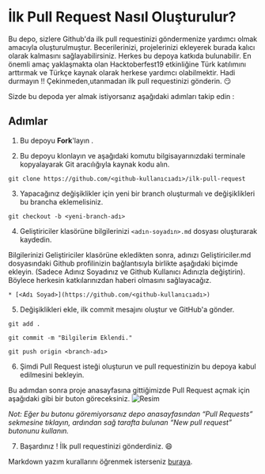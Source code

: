 # İlk Pull Request Nasıl Oluşturulur?
Bu depo, sizlere Github'da ilk pull requestinizi göndermenize yardımcı olmak amacıyla oluşturulmuştur. 
Becerilerinizi, projelerinizi ekleyerek burada kalıcı olarak kalmasını sağlayabilirsiniz. 
Herkes bu depoya katkıda bulunabilir.
En önemli amaç yaklaşmakta olan Hacktoberfest19 etkinliğine Türk katılımını arttırmak ve Türkçe kaynak olarak herkese yardımcı olabilmektir.
Hadi durmayın !! Çekinmeden,utanmadan ilk pull requestinizi gönderin. 😏

Sizde bu depoda yer almak istiyorsanız aşağıdaki adımları takip edin :

## Adımlar

1. Bu depoyu **Fork**'layın .

2. Bu depoyu klonlayın ve aşağıdaki komutu bilgisayarınızdaki terminale kopyalayarak Git aracılığıyla kaynak kodu alın.
```
git clone https://github.com/<github-kullanıcıadı>/ilk-pull-request
```

3. Yapacağınız değişiklikler için yeni bir branch oluşturmalı ve değişiklikleri bu brancha eklemelisiniz.
```
git checkout -b <yeni-branch-adı>
```

4. Geliştiriciler klasörüne bilgilerinizi `<adın-soyadın>.md` dosyası oluşturarak kaydedin.

Bilgilerinizi Geliştiriciler klasörüne ekledikten sonra, adınızı Geliştiriciler.md dosyasındaki Github profilinizin bağlantısıyla birlikte aşağıdaki biçimde ekleyin.
(Sadece Adınız Soyadınız ve Github Kullanıcı Adınızla değiştirin).
Böylece herkesin katkılarınızdan haberi olmasını sağlayacağız.

```
* [<Adı Soyad>](https://github.com/<github-kullanıcıadı>)
```

5. Değişiklikleri ekle, ilk commit mesajını oluştur ve GitHub'a gönder.
```
git add .

git commit -m "Bilgilerim Eklendi."

git push origin <branch-adı>
```

6. Şimdi Pull Request isteği oluşturun ve pull requestinizin bu depoya kabul edilmesini bekleyin.

Bu adımdan sonra proje anasayfasına gittiğimizde Pull Request açmak için aşağıdaki gibi bir buton göreceksiniz.
![Resim](https://github.com/dilekuzulmez/ilk-pull-request/blob/master/Resimler/pull-request.png)

_Not: Eğer bu butonu göremiyorsanız depo anasayfasından “Pull Requests” sekmesine tıklayın, ardından sağ tarafta bulunan “New pull request” butonunu kullanın._

7. Başardınız ! İlk pull requestinizi gönderdiniz. :smile:

Markdown yazım kurallarını öğrenmek isterseniz [buraya](https://guides.github.com/features/mastering-markdown/).
